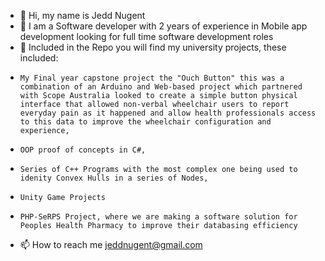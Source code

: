 - 👋 Hi, my name is Jedd Nugent
- 👀 I am a Software developer with 2 years of experience in Mobile app development looking for full time software development roles
- 🌱 Included in the Repo you will find my university projects, these included:
-     My Final year capstone project the "Ouch Button" this was a combination of an Arduino and Web-based project which partnered with Scope Australia looked to create a simple button physical interface that allowed non-verbal wheelchair users to report everyday pain as it happened and allow health professionals access to this data to improve the wheelchair configuration and experience,
-     OOP proof of concepts in C#,
-     Series of C++ Programs with the most complex one being used to idenity Convex Hulls in a series of Nodes,
-     Unity Game Projects
-     PHP-SeRPS Project, where we are making a software solution for Peoples Health Pharmacy to improve their databasing efficiency
- 📫 How to reach me jeddnugent@gmail.com
